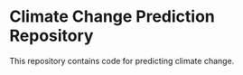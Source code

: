 # Climate Change Prediction Repository

This repository contains code for predicting climate change.